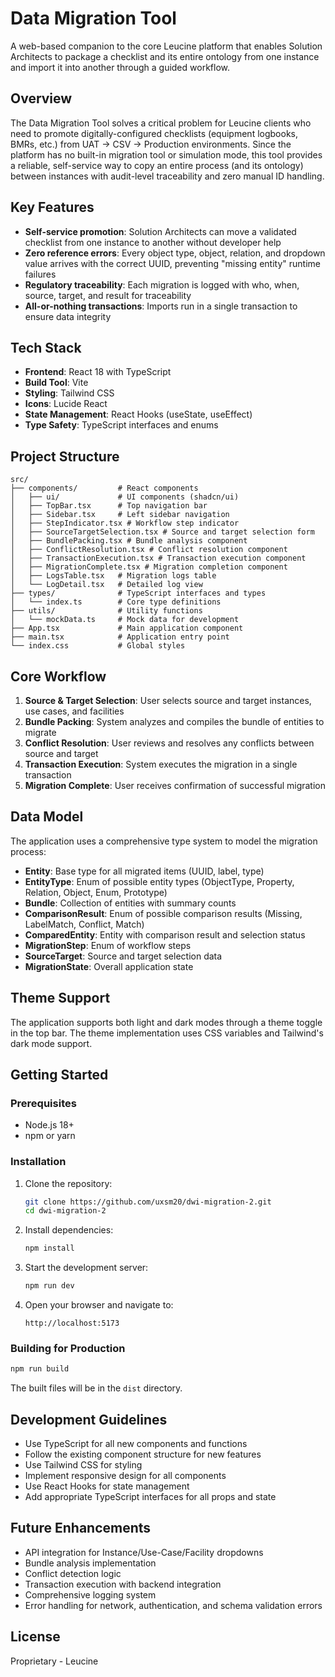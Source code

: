# Data Migration Tool

A web-based companion to the core Leucine platform that enables Solution Architects to package a checklist and its entire ontology from one instance and import it into another through a guided workflow.

## Overview

The Data Migration Tool solves a critical problem for Leucine clients who need to promote digitally-configured checklists (equipment logbooks, BMRs, etc.) from UAT → CSV → Production environments. Since the platform has no built-in migration tool or simulation mode, this tool provides a reliable, self-service way to copy an entire process (and its ontology) between instances with audit-level traceability and zero manual ID handling.

## Key Features

- **Self-service promotion**: Solution Architects can move a validated checklist from one instance to another without developer help
- **Zero reference errors**: Every object type, object, relation, and dropdown value arrives with the correct UUID, preventing "missing entity" runtime failures
- **Regulatory traceability**: Each migration is logged with who, when, source, target, and result for traceability
- **All-or-nothing transactions**: Imports run in a single transaction to ensure data integrity

## Tech Stack

- **Frontend**: React 18 with TypeScript
- **Build Tool**: Vite
- **Styling**: Tailwind CSS
- **Icons**: Lucide React
- **State Management**: React Hooks (useState, useEffect)
- **Type Safety**: TypeScript interfaces and enums

## Project Structure

```
src/
├── components/         # React components
│   ├── ui/             # UI components (shadcn/ui)
│   ├── TopBar.tsx      # Top navigation bar
│   ├── Sidebar.tsx     # Left sidebar navigation
│   ├── StepIndicator.tsx # Workflow step indicator
│   ├── SourceTargetSelection.tsx # Source and target selection form
│   ├── BundlePacking.tsx # Bundle analysis component
│   ├── ConflictResolution.tsx # Conflict resolution component
│   ├── TransactionExecution.tsx # Transaction execution component
│   ├── MigrationComplete.tsx # Migration completion component
│   ├── LogsTable.tsx   # Migration logs table
│   └── LogDetail.tsx   # Detailed log view
├── types/              # TypeScript interfaces and types
│   └── index.ts        # Core type definitions
├── utils/              # Utility functions
│   └── mockData.ts     # Mock data for development
├── App.tsx             # Main application component
├── main.tsx            # Application entry point
└── index.css           # Global styles
```

## Core Workflow

1. **Source & Target Selection**: User selects source and target instances, use cases, and facilities
2. **Bundle Packing**: System analyzes and compiles the bundle of entities to migrate
3. **Conflict Resolution**: User reviews and resolves any conflicts between source and target
4. **Transaction Execution**: System executes the migration in a single transaction
5. **Migration Complete**: User receives confirmation of successful migration

## Data Model

The application uses a comprehensive type system to model the migration process:

- **Entity**: Base type for all migrated items (UUID, label, type)
- **EntityType**: Enum of possible entity types (ObjectType, Property, Relation, Object, Enum, Prototype)
- **Bundle**: Collection of entities with summary counts
- **ComparisonResult**: Enum of possible comparison results (Missing, LabelMatch, Conflict, Match)
- **ComparedEntity**: Entity with comparison result and selection status
- **MigrationStep**: Enum of workflow steps
- **SourceTarget**: Source and target selection data
- **MigrationState**: Overall application state

## Theme Support

The application supports both light and dark modes through a theme toggle in the top bar. The theme implementation uses CSS variables and Tailwind's dark mode support.

## Getting Started

### Prerequisites

- Node.js 18+
- npm or yarn

### Installation

1. Clone the repository:
   ```bash
   git clone https://github.com/uxsm20/dwi-migration-2.git
   cd dwi-migration-2
   ```

2. Install dependencies:
   ```bash
   npm install
   ```

3. Start the development server:
   ```bash
   npm run dev
   ```

4. Open your browser and navigate to:
   ```
   http://localhost:5173
   ```

### Building for Production

```bash
npm run build
```

The built files will be in the `dist` directory.

## Development Guidelines

- Use TypeScript for all new components and functions
- Follow the existing component structure for new features
- Use Tailwind CSS for styling
- Implement responsive design for all components
- Use React Hooks for state management
- Add appropriate TypeScript interfaces for all props and state

## Future Enhancements

- API integration for Instance/Use-Case/Facility dropdowns
- Bundle analysis implementation
- Conflict detection logic
- Transaction execution with backend integration
- Comprehensive logging system
- Error handling for network, authentication, and schema validation errors

## License

Proprietary - Leucine
